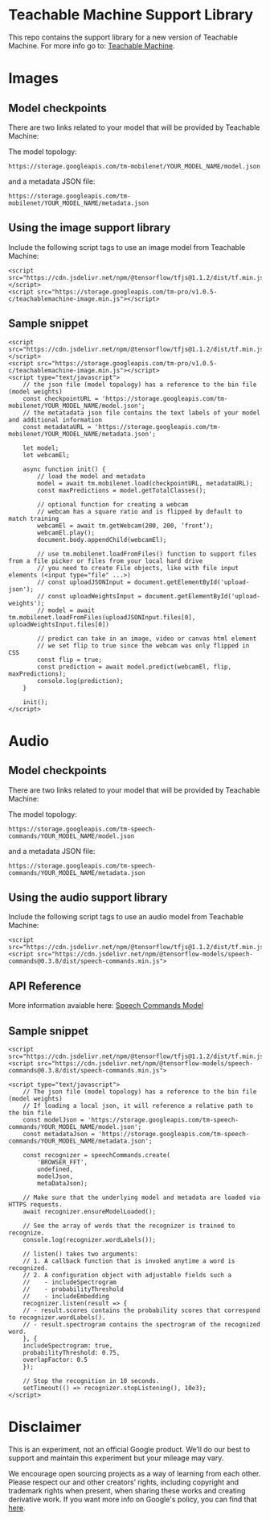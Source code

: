 # Teachable Machine Support Library

This repo contains the support library for a new version of Teachable Machine. For more info go to: [Teachable Machine](https://teachablemachine.withgoogle.com/io19).

# Images

## Model checkpoints

There are two links related to your model that will be provided by Teachable Machine:

The model topology:

`https://storage.googleapis.com/tm-mobilenet/YOUR_MODEL_NAME/model.json`

and a metadata JSON file:

`https://storage.googleapis.com/tm-mobilenet/YOUR_MODEL_NAME/metadata.json`

## Using the image support library

Include the following script tags to use an image model from Teachable Machine:

```
<script src="https://cdn.jsdelivr.net/npm/@tensorflow/tfjs@1.1.2/dist/tf.min.js"></script>
<script src="https://storage.googleapis.com/tm-pro/v1.0.5-c/teachablemachine-image.min.js"></script>
```

## Sample snippet

```
<script src="https://cdn.jsdelivr.net/npm/@tensorflow/tfjs@1.1.2/dist/tf.min.js"></script>
<script src="https://storage.googleapis.com/tm-pro/v1.0.5-c/teachablemachine-image.min.js"></script>
<script type="text/javascript">
    // the json file (model topology) has a reference to the bin file (model weights)
    const checkpointURL = 'https://storage.googleapis.com/tm-mobilenet/YOUR_MODEL_NAME/model.json';
    // the metatadata json file contains the text labels of your model and additional information
    const metadataURL = 'https://storage.googleapis.com/tm-mobilenet/YOUR_MODEL_NAME/metadata.json';

    let model;
    let webcamEl;

    async function init() {
        // load the model and metadata
        model = await tm.mobilenet.load(checkpointURL, metadataURL);
        const maxPredictions = model.getTotalClasses();

        // optional function for creating a webcam
        // webcam has a square ratio and is flipped by default to match training
        webcamEl = await tm.getWebcam(200, 200, ‘front’);
        webcamEl.play();
        document.body.appendChild(webcamEl);

        // use tm.mobilenet.loadFromFiles() function to support files from a file picker or files from your local hard drive
        // you need to create File objects, like with file input elements (<input type="file" ...>)
        // const uploadJSONInput = document.getElementById('upload-json');
        // const uploadWeightsInput = document.getElementById('upload-weights');
        // model = await tm.mobilenet.loadFromFiles(uploadJSONInput.files[0], uploadWeightsInput.files[0])

        // predict can take in an image, video or canvas html element
        // we set flip to true since the webcam was only flipped in CSS
        const flip = true;
        const prediction = await model.predict(webcamEl, flip, maxPredictions);
        console.log(prediction);
    }

    init();
</script>
```



# Audio

## Model checkpoints

There are two links related to your model that will be provided by Teachable Machine:

The model topology:

`https://storage.googleapis.com/tm-speech-commands/YOUR_MODEL_NAME/model.json`

and a metadata JSON file:

`https://storage.googleapis.com/tm-speech-commands/YOUR_MODEL_NAME/metadata.json`

## Using the audio support library

Include the following script tags to use an audio model from Teachable Machine:

```
<script src="https://cdn.jsdelivr.net/npm/@tensorflow/tfjs@1.1.2/dist/tf.min.js">
<script src="https://cdn.jsdelivr.net/npm/@tensorflow-models/speech-commands@0.3.8/dist/speech-commands.min.js">
```


## API Reference

More information avaiable here: [Speech Commands Model](https://github.com/tensorflow/tfjs-models/tree/master/speech-commands)


## Sample snippet

```
<script src="https://cdn.jsdelivr.net/npm/@tensorflow/tfjs@1.1.2/dist/tf.min.js">
<script src="https://cdn.jsdelivr.net/npm/@tensorflow-models/speech-commands@0.3.8/dist/speech-commands.min.js">

<script type="text/javascript">
    // The json file (model topology) has a reference to the bin file (model weights) 
    // If loading a local json, it will reference a relative path to the bin file
    const modelJson = 'https://storage.googleapis.com/tm-speech-commands/YOUR_MODEL_NAME/model.json';
    const metadataJson = 'https://storage.googleapis.com/tm-speech-commands/YOUR_MODEL_NAME/metadata.json';

    const recognizer = speechCommands.create(
        'BROWSER_FFT',
        undefined,
        modelJson,
        metaDataJson);

    // Make sure that the underlying model and metadata are loaded via HTTPS requests.
    await recognizer.ensureModelLoaded();

    // See the array of words that the recognizer is trained to recognize.
    console.log(recognizer.wordLabels());

    // listen() takes two arguments:
    // 1. A callback function that is invoked anytime a word is recognized.
    // 2. A configuration object with adjustable fields such a
    //    - includeSpectrogram
    //    - probabilityThreshold
    //    - includeEmbedding
    recognizer.listen(result => {
    // - result.scores contains the probability scores that correspond to recognizer.wordLabels().
    // - result.spectrogram contains the spectrogram of the recognized word.
    }, {
    includeSpectrogram: true,
    probabilityThreshold: 0.75,
    overlapFactor: 0.5
    });

    // Stop the recognition in 10 seconds.
    setTimeout(() => recognizer.stopListening(), 10e3);
</script>
```


# Disclaimer

This is an experiment, not an official Google product. We’ll do our best to support and maintain this experiment but your mileage may vary.

We encourage open sourcing projects as a way of learning from each other. Please respect our and other creators’ rights, including copyright and trademark rights when present, when sharing these works and creating derivative work. If you want more info on Google's policy, you can find that [here](https://www.google.com/permissions/).